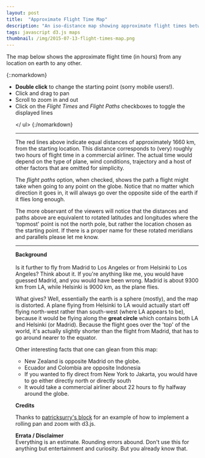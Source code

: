 ```yaml
---
layout: post
title:  "Approximate Flight Time Map"
description: "An iso-distance map showing approximate flight times between different locations on Earth"
tags: javascript d3.js maps
thumbnail: /img/2015-07-13-flight-times-map.png
---
```


The map below shows the approximate flight time (in hours) from any location on
earth to any other.


<meta charset="utf-8"> 
<img itemprop="image" src="/img/isodistance_screenshot.png" style='display:none' width="200" height="170" />
<link rel="stylesheet" href="/css/isodistances.css" />

{::nomarkdown}
<ul>


<li><b>Double click</b> to change the starting point (sorry mobile users!).</li>
<li>Click and drag to pan</li>
<li>Scroll to zoom in and out</li>
<li>Click on the <i>Flight Times</i> and <i>Flight Paths</i> checkboxes to toggle the displayed lines</li>

</ ul>
{:/nomarkdown}


<script src="/js/isodistances.js"></script>
<script src="/js/topojson.v1.min.js"></script>

<div align='center' id="flight-time-map"></div>

<script>
d3.select('#flight-time-map')
.call(flightTimeMap());
</script>

<hr>

The red lines above indicate equal distances of approximately 1660 km, from the
starting location. This distance corresponds to (very) roughly two hours of flight
time in a commercial airliner. The actual time would depend on the type of plane,
wind conditions, trajectory and a host of other factors that are omitted for simplicity.

The <i>flight paths</i> option, when checked, shows the path a flight might take when going
to any point on the globe. Notice that no matter which direction it goes 
in, it will always go over the opposite side of the earth if it flies long
enough.

The more observant of the viewers will notice that the distances and paths
above are equivalent to rotated latitudes and longitudes where the 'topmost'
point is not the north pole, but rather the location chosen as the starting point.
If there is a proper name for these rotated meridians and parallels please let me
know.
<hr>

<b> Background </b>
<br>
<br>
Is it further to fly from Madrid to Los Angeles or from Helsinki to Los Angeles?
Think about it. If you're anything like me, you would have guessed Madrid, and you
would have been wrong. Madrid is about 9300 km from LA, while Helsinki is 9000 km, 
as the plane flies. 

What gives? Well, essentially the earth is a sphere (mostly), and the map is
distorted. A plane flying from Helsinki to LA would actually start off flying 
north-west rather than south-west (where LA appears to be), because it would
be flying along the <b>great circle</b> which contains both LA and Helsinki (or Madrid).
Because the flight goes over the 'top' of the world, it's actually slightly shorter
than the flight from Madrid, that has to go around nearer to the equator.

Other interesting facts that one can glean from this map:

<ul>
<li>New Zealand is opposite Madrid on the globe.</li>
<li>Ecuador and Colombia are opposite Indonesia</li>
<li>If you wanted to fly direct from New York to Jakarta, you would have to go either directly north or directly south</li>
<li>It would take a commercial airliner about 22 hours to fly halfway around the globe.</li>
</ul>

<b>Credits</b>

Thanks to <a href="http://bl.ocks.org/patricksurry/6621971">patricksurry's
block</a> for an example of how to implement a rolling pan and zoom with d3.js.

<b>Errata / Disclaimer</b>
<br>
Everything is an estimate. Rounding errors abound. Don't use this for anything but entertainment and curiosity. But you already know that.
<br>
